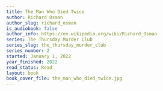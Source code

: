 ```yaml
---
title: The Man Who Died Twice
author: Richard Osman
author_slug: richard_osman
is_audiobook: false
author_info: https://en.wikipedia.org/wiki/Richard_Osman
series: The Thursday Murder Club
series_slug: the_thursday_murder_club
series_number: 2
started: January 1, 2022
year_finished: 2022
read_status: Read
layout: book
book_cover_file: the_man_who_died_twice.jpg
---
```

